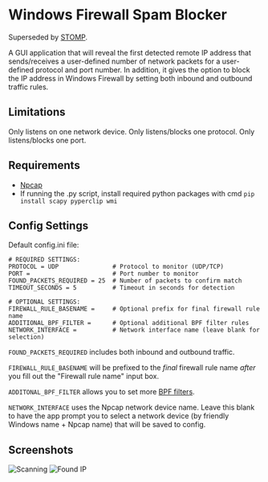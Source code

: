 # Windows Firewall Spam Blocker

Superseded by [STOMP](https://github.com/Blasman/Stop_Troublemakers_On_My_Port).

A GUI application that will reveal the first detected remote IP address that sends/receives a user-defined number of network packets for a user-defined protocol and port number. In addition, it gives the option to block the IP address in Windows Firewall by setting both inbound and outbound traffic rules.

## Limitations

Only listens on one network device.
Only listens/blocks one protocol.
Only listens/blocks one port.

## Requirements

- [Npcap](https://npcap.com/#download)
- If running the .py script, install required python packages with cmd `pip install scapy pyperclip wmi`

## Config Settings

Default config.ini file:
```[Settings]
# REQUIRED SETTINGS:
PROTOCOL = UDP               # Protocol to monitor (UDP/TCP)
PORT =                       # Port number to monitor
FOUND_PACKETS_REQUIRED = 25  # Number of packets to confirm match
TIMEOUT_SECONDS = 5          # Timeout in seconds for detection

# OPTIONAL SETTINGS:
FIREWALL_RULE_BASENAME =     # Optional prefix for final firewall rule name
ADDITIONAL_BPF_FILTER =      # Optional additional BPF filter rules
NETWORK_INTERFACE =          # Network interface name (leave blank for selection)
```

`FOUND_PACKETS_REQUIRED` includes both inbound and outbound traffic.

`FIREWALL_RULE_BASENAME` will be prefixed to the *final* firewall rule name *after* you fill out the "Firewall rule name" input box.

`ADDITONAL_BPF_FILTER` allows you to set more [BPF filters](https://www.ibm.com/docs/en/qsip/7.4?topic=queries-berkeley-packet-filters).

`NETWORK_INTERFACE` uses the Npcap network device name. Leave this blank to have the app prompt you to select a network device (by friendly Windows name + Npcap name) that will be saved to config.

## Screenshots

![Scanning](https://i.imgur.com/LjWk9SY.png)
![Found IP](https://i.imgur.com/9zusmy3.png)
